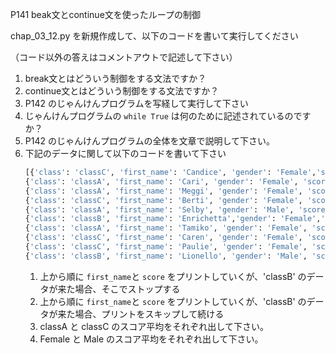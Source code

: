 P141 beak文とcontinue文を使ったループの制御

chap_03_12.py を新規作成して、以下のコードを書いて実行してください

（コード以外の答えはコメントアウトで記述して下さい）

1. break文とはどういう制御をする文法ですか？
1. continue文とはどういう制御をする文法ですか？
1. P142 のじゃんけんプログラムを写経して実行して下さい
1. じゃんけんプログラムの `while True` は何のために記述されているのですか？
1. P142 のじゃんけんプログラムの全体を文章で説明して下さい。
1. 下記のデータに関して以下のコードを書いて下さい
    ```python
    [{'class': 'classC', 'first_name': 'Candice', 'gender': 'Female','score': '89'},
    {'class': 'classA', 'first_name': 'Cari', 'gender': 'Female', 'score': '45'},
    {'class': 'classA', 'first_name': 'Meggi', 'gender': 'Female', 'score': '75'},
    {'class': 'classC', 'first_name': 'Berti', 'gender': 'Female', 'score': '54'},
    {'class': 'classA', 'first_name': 'Selby', 'gender': 'Male', 'score': '36'},
    {'class': 'classB', 'first_name': 'Enrichetta','gender': 'Female','score': '5'},
    {'class': 'classA', 'first_name': 'Tamiko', 'gender': 'Female', 'score': '45'},
    {'class': 'classC', 'first_name': 'Caren', 'gender': 'Female', 'score': '23'},
    {'class': 'classC', 'first_name': 'Paulie', 'gender': 'Female', 'score': '62'},
    {'class': 'classB', 'first_name': 'Lionello', 'gender': 'Male', 'score': '45'}]
    ```    
    1. 上から順に `first_name`と `score` をプリントしていくが、'classB' のデータが来た場合、そこでストップする
    1. 上から順に `first_name`と `score` をプリントしていくが、'classB' のデータが来た場合、プリントをスキップして続ける
    1. classA と classC のスコア平均をそれぞれ出して下さい。
    1. Female と Male のスコア平均をそれぞれ出して下さい。

